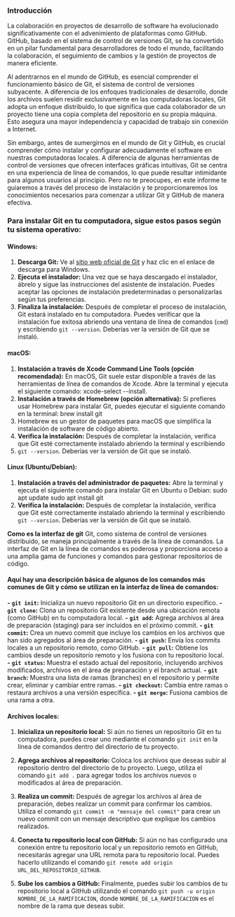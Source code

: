 ### Introducción

La colaboración en proyectos de desarrollo de software ha evolucionado significativamente con el advenimiento de plataformas como GitHub. GitHub, basado en el sistema de control de versiones Git, se ha convertido en un pilar fundamental para desarrolladores de todo el mundo, facilitando la colaboración, el seguimiento de cambios y la gestión de proyectos de manera eficiente.

Al adentrarnos en el mundo de GitHub, es esencial comprender el funcionamiento básico de Git, el sistema de control de versiones subyacente. A diferencia de los enfoques tradicionales de desarrollo, donde los archivos suelen residir exclusivamente en las computadoras locales, Git adopta un enfoque distribuido, lo que significa que cada colaborador de un proyecto tiene una copia completa del repositorio en su propia máquina. Esto asegura una mayor independencia y capacidad de trabajo sin conexión a Internet.

Sin embargo, antes de sumergirnos en el mundo de Git y GitHub, es crucial comprender cómo instalar y configurar adecuadamente el software en nuestras computadoras locales. A diferencia de algunas herramientas de control de versiones que ofrecen interfaces gráficas intuitivas, Git se centra en una experiencia de línea de comandos, lo que puede resultar intimidante para algunos usuarios al principio. Pero no te preocupes, en este informe te guiaremos a través del proceso de instalación y te proporcionaremos los conocimientos necesarios para comenzar a utilizar Git y GitHub de manera efectiva.

### Para instalar Git en tu computadora, sigue estos pasos según tu sistema operativo:

#### Windows:
1. **Descarga Git:** Ve al [sitio web oficial de Git](https://git-scm.com/) y haz clic en el enlace de descarga para Windows.
2. **Ejecuta el instalador:** Una vez que se haya descargado el instalador, ábrelo y sigue las instrucciones del asistente de instalación. Puedes aceptar las opciones de instalación predeterminadas o personalizarlas según tus preferencias.
3. **Finaliza la instalación:** Después de completar el proceso de instalación, Git estará instalado en tu computadora. Puedes verificar que la instalación fue exitosa abriendo una ventana de línea de comandos (`cmd`) y escribiendo `git --version`. Deberías ver la versión de Git que se instaló.

#### macOS:
1. **Instalación a través de Xcode Command Line Tools (opción recomendada):** En macOS, Git suele estar disponible a través de las herramientas de línea de comandos de Xcode. Abre la terminal y ejecuta el siguiente comando: xcode-select --install.
2.  **Instalación a través de Homebrew (opción alternativa):** Si prefieres usar Homebrew para instalar Git, puedes ejecutar el siguiente comando en la terminal: brew install git
3.  Homebrew es un gestor de paquetes para macOS que simplifica la instalación de software de código abierto.
3. **Verifica la instalación:** Después de completar la instalación, verifica que Git esté correctamente instalado abriendo la terminal y escribiendo
4. `git --version`. Deberías ver la versión de Git que se instaló.

#### Linux (Ubuntu/Debian):
1. **Instalación a través del administrador de paquetes:** Abre la terminal y ejecuta el siguiente comando para instalar Git en Ubuntu o Debian:
sudo apt update
sudo apt install git
2. **Verifica la instalación:** Después de completar la instalación, verifica que Git esté correctamente instalado abriendo la terminal y escribiendo `git --version`. Deberías ver la versión de Git que se instaló.
 
**Como es la interfaz de git**
Git, como sistema de control de versiones distribuido, se maneja principalmente a través de la línea de comandos. La interfaz de Git en la línea de comandos es poderosa y proporciona acceso a una amplia gama de funciones y comandos para gestionar repositorios de código.

#### Aquí hay una descripción básica de algunos de los comandos más comunes de Git y cómo se utilizan en la interfaz de línea de comandos:

**- `git init`:**  Inicializa un nuevo repositorio Git en un directorio específico.
**- `git clone`:** Clona un repositorio Git existente desde una ubicación remota (como GitHub) en tu computadora local.
**- `git add`:** Agrega archivos al área de preparación (staging) para ser incluidos en el próximo commit.
**- `git commit`:** Crea un nuevo commit que incluye los cambios en los archivos que han sido agregados al área de preparación.
**- `git push`:** Envía los commits locales a un repositorio remoto, como GitHub.
**- `git pull`:** Obtiene los cambios desde un repositorio remoto y los fusiona con tu repositorio local.
**- `git status`:** Muestra el estado actual del repositorio, incluyendo archivos modificados, archivos en el área de preparación y el branch actual.
**- `git branch`:** Muestra una lista de ramas (branches) en el repositorio y permite crear, eliminar y cambiar entre ramas.
**- `git checkout`:** Cambia entre ramas o restaura archivos a una versión específica.
**- `git merge`:** Fusiona cambios de una rama a otra.

#### Archivos locales: 

1. **Inicializa un repositorio local:** Si aún no tienes un repositorio Git en tu computadora, puedes crear uno mediante el comando `git init` en la línea de comandos dentro del directorio de tu proyecto.

2. **Agrega archivos al repositorio:** Coloca los archivos que deseas subir al repositorio dentro del directorio de tu proyecto. Luego, utiliza el comando `git add .` para agregar todos los archivos nuevos o modificados al área de preparación.

3. **Realiza un commit:** Después de agregar los archivos al área de preparación, debes realizar un commit para confirmar los cambios. Utiliza el comando `git commit -m "mensaje del commit"` para crear un nuevo commit con un mensaje descriptivo que explique los cambios realizados.

4. **Conecta tu repositorio local con GitHub:** Si aún no has configurado una conexión entre tu repositorio local y un repositorio remoto en GitHub, necesitarás agregar una URL remota para tu repositorio local. Puedes hacerlo utilizando el comando `git remote add origin URL_DEL_REPOSITORIO_GITHUB`.

5. **Sube los cambios a GitHub:** Finalmente, puedes subir los cambios de tu repositorio local a GitHub utilizando el comando `git push -u origin NOMBRE_DE_LA_RAMIFICACION`, donde `NOMBRE_DE_LA_RAMIFICACION` es el nombre de la rama que deseas subir.
